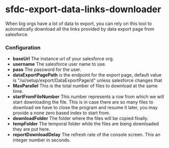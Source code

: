 # sfdc-export-data-links-downloader
When big orgs have a lot of data to export, you can rely on this tool to automatically download all the links provided by data export page from salesforce.

### Configuration

* **baseUrl** The instance url of your salesforce org.
* **username** The salesforce user name to use.
* **pass** The password for the user.
* **dataExportPagePath** is the endpoint for the export page, default value is "/ui/setup/export/DataExportPage/d" unless salesforce changes that
* **MaxParallel** This is the total number of files to download at the same time.
* **startFromFileNumber** This number represents a row from which we will start downloading the file. This is in case there are so many files to download we have to close the program and resume it later, you may provide a none zero based index to start from.
* **downloadFolder** The folder where the files will be copied finally.
* **tempFolder** The temporal folder while the files are bieng downloaded they are put here.
* **reportDownloadDelay** The refresh rate of the console screen. This an integer number in seconds.
